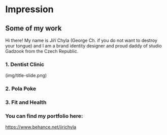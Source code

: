 # Impression

## Some of my work
Hi there! My name is Jiří Chyla (George Ch. if you do not want to destroy your tongue) and I am a brand identity designer and proud daddy of studio Gadzook from the Czech Republic.

### 1. Dentist Clinic

(img/title-slide.png)

### 2. Pola Poke

### 3. Fit and Health

### You can find my portfolio here:
https://www.behance.net/jirichyla
